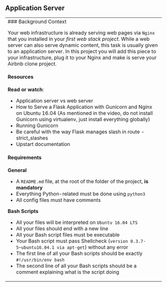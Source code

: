 ## Application Server
<table>
 <tr>
  <td>
### Background Context

Your web infrastructure is already serving web pages via `Nginx` that you installed in your _first web stack project_. While a web server can also serve dynamic content, this task is usually given to an application server. In this project you will add this piece to your infrastructure, plug it to your Nginx and make is serve your Airbnb clone project.

#### Resources
__Read or watch__:

- Application server vs web server
- How to Serve a Flask Application with Gunicorn and Nginx on Ubuntu 16.04 (As mentioned in the video, do not install Gunicorn using virtualenv, just install everything globally)
- Running Gunicorn
- Be careful with the way Flask manages slash in route - strict_slashes
- Upstart documentation

#### Requirements
__General__
- A `README.md` file, at the root of the folder of the project, __is mandatory__
- Everything Python-related must be done using `python3`
- All config files must have comments

__Bash Scripts__
- All your files will be interpreted on `Ubuntu 16.04 LTS`
- All your files should end with a new line
- All your Bash script files must be executable
- Your Bash script must pass Shellcheck (`version 0.3.7-5~ubuntu16.04.1 via apt-get`) without any error
- The first line of all your Bash scripts should be exactly `#!/usr/bin/env bash`
- The second line of all your Bash scripts should be a comment explaining what is the script doing
  </td>
 <tr>
<table>
